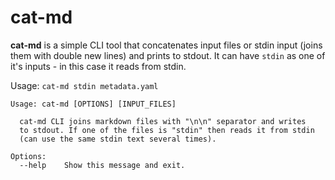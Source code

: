 # cat-md

**cat-md** is a simple CLI tool that concatenates input files or stdin input (joins them with double new lines) and prints to stdout. It can have `stdin` as one of it's inputs - in this case it reads from stdin.

Usage: `cat-md stdin metadata.yaml`

```
Usage: cat-md [OPTIONS] [INPUT_FILES]

  cat-md CLI joins markdown files with "\n\n" separator and writes
  to stdout. If one of the files is "stdin" then reads it from stdin
  (can use the same stdin text several times).

Options:
  --help    Show this message and exit.
```
